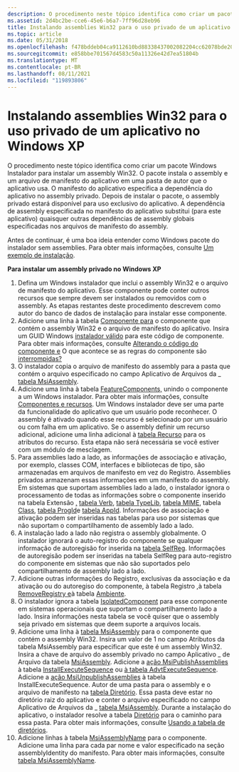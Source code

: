 ```yaml
---
description: O procedimento neste tópico identifica como criar um pacote Windows Instalador para instalar um assembly Win32.
ms.assetid: 2d4bc2be-cce6-45e6-b6a7-7ff96d28eb96
title: Instalando assemblies Win32 para o uso privado de um aplicativo no Windows XP
ms.topic: article
ms.date: 05/31/2018
ms.openlocfilehash: f478bddeb04ca9112610bd88338437002082204cc62078bde200539a8a18b6bb
ms.sourcegitcommit: e858bbe701567d4583c50a11326e42d7ea51804b
ms.translationtype: MT
ms.contentlocale: pt-BR
ms.lasthandoff: 08/11/2021
ms.locfileid: "119893806"
---
```

# <a name="installing-win32-assemblies-for-the-private-use-of-an-application-on-windows-xp"></a>Instalando assemblies Win32 para o uso privado de um aplicativo no Windows XP

O procedimento neste tópico identifica como criar um pacote Windows Instalador para instalar um assembly Win32. O pacote instala o assembly e um arquivo de manifesto do aplicativo em uma pasta de autor que o aplicativo usa. O manifesto do aplicativo especifica a dependência do aplicativo no assembly privado. Depois de instalar o pacote, o assembly privado estará disponível para uso exclusivo do aplicativo. A dependência de assembly especificada no manifesto do aplicativo substitui (para este aplicativo) quaisquer outras dependências de assembly globais especificadas nos arquivos de manifesto do assembly.

Antes de continuar, é uma boa ideia entender como Windows pacote do instalador sem assemblies. Para obter mais informações, consulte [Um exemplo de instalação](an-installation-example.md).

**Para instalar um assembly privado no Windows XP**

1.  Defina um Windows instalador que inclui o assembly Win32 e o arquivo de manifesto do aplicativo. Esse componente pode conter outros recursos que sempre devem ser instalados ou removidos com o assembly. As etapas restantes deste procedimento descrevem como autor do banco de dados de instalação para instalar esse componente.
2.  Adicione uma linha à tabela [Componente para](component-table.md) o componente que contém o assembly Win32 e o arquivo de manifesto do aplicativo. Insira um GUID Windows [instalador válido](guid.md) para este código de componente. Para obter mais informações, consulte [Alterando o código do componente e](changing-the-component-code.md) O que acontece se as regras do componente são [interrompidas?](what-happens-if-the-component-rules-are-broken.md)
3.  O instalador copia o arquivo de manifesto do assembly para a pasta que contém o arquivo especificado no campo Aplicativo de Arquivos da \_ [tabela MsiAssembly](msiassembly-table.md).
4.  Adicione uma linha à tabela [FeatureComponents,](featurecomponents-table.md) unindo o componente a um Windows instalador. Para obter mais informações, consulte [Componentes e recursos](components-and-features.md). Um Windows instalador deve ser uma parte da funcionalidade do aplicativo que um usuário pode reconhecer. O assembly é ativado quando esse recurso é selecionado por um usuário ou com falha em um aplicativo. Se o assembly definir um recurso adicional, adicione uma linha adicional à [tabela Recurso](feature-table.md) para os atributos do recurso. Esta etapa não será necessária se você estiver com um módulo de mesclagem.
5.  Para assemblies lado a lado, as informações de associação e ativação, por exemplo, classes COM, interfaces e bibliotecas de tipo, são armazenadas em arquivos de manifesto em vez do Registro. Assemblies privados armazenam essas informações em um manifesto do assembly. Em sistemas que suportam assemblies lado a lado, o instalador ignora o processamento de todas as informações sobre o componente inserido na tabela Extensão [,](extension-table.md) [tabela Verb](verb-table.md), [tabela TypeLib](typelib-table.md), [tabela MIME](mime-table.md), tabela [Class](class-table.md), [tabela ProgId](progid-table.md)e [tabela AppId](appid-table.md). Informações de associação e ativação podem ser inseridas nas tabelas para uso por sistemas que não suportam o compartilhamento de assembly lado a lado.
6.  A instalação lado a lado não registra o assembly globalmente. O instalador ignorará o auto-registro do componente se qualquer informação de autoregisão for inserida na [tabela SelfReg](selfreg-table.md). Informações de autoregisão podem ser inseridas na tabela SelfReg para auto-registro do componente em sistemas que não são suportados pelo compartilhamento de assembly lado a lado.
7.  Adicione outras informações do Registro, exclusivas da associação e da ativação ou do autoregiso do componente, à tabela Registro [,](registry-table.md)à tabela [RemoveRegistry e](removeregistry-table.md)à tabela [Ambiente](environment-table.md).
8.  O instalador ignora a tabela [IsolatedComponent](isolatedcomponent-table.md) para esse componente em sistemas operacionais que suportam o compartilhamento lado a lado. Insira informações nesta tabela se você quiser que o assembly seja privado em sistemas que deem suporte a arquivos locais.
9.  Adicione uma linha à [tabela MsiAssembly](msiassembly-table.md) para o componente que contém o assembly Win32. Insira um valor de 1 no campo Atributos da tabela MsiAssembly para especificar que este é um assembly Win32. Insira a chave de arquivo do assembly privado no campo Aplicativo \_ de Arquivo da tabela [MsiAssembly](msiassembly-table.md). Adicione a [ação MsiPublishAssemblies](msipublishassemblies-action.md) à tabela [InstallExecuteSequence](installexecutesequence-table.md) ou [à tabela AdvtExecuteSequence](advtexecutesequence-table.md). Adicione a [ação MsiUnpublishAssemblies](msiunpublishassemblies-action.md) à tabela InstallExecuteSequence. Autor de uma pasta para o assembly e o arquivo de manifesto na [tabela Diretório](directory-table.md). Essa pasta deve estar no diretório raiz do aplicativo e conter o arquivo especificado no campo Aplicativo de Arquivos da \_ [tabela MsiAssembly](msiassembly-table.md). Durante a instalação do aplicativo, o instalador resolve a tabela [Diretório](directory-table.md) para o caminho para essa pasta. Para obter mais informações, consulte [Usando a tabela de diretórios](using-the-directory-table.md).
10. Adicione linhas à tabela [MsiAssemblyName](msiassemblyname-table.md) para o componente. Adicione uma linha para cada par nome e valor especificado na seção assemblyIdentity do manifesto. Para obter mais informações, consulte [tabela MsiAssemblyName](msiassemblyname-table.md).

 

 




